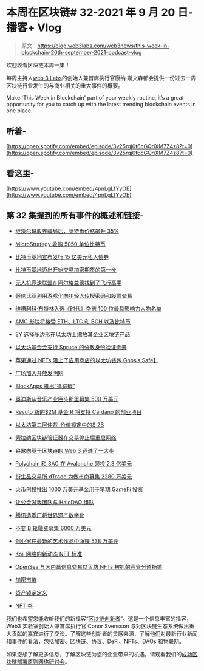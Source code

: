 # 本周在区块链# 32-2021 年 9 月 20 日-播客+ Vlog

> 原文：<https://blog.web3labs.com/web3news/this-week-in-blockchain-20th-september-2021-podcast-vlog>

欢迎收看区块链本周一集！

每周主持人[](https://twitter.com/conors10%E2%80%8B%E2%80%8B)[web 3 Labs](https://www.web3labs.com/)的创始人兼首席执行官康纳·斯文森都会提供一份过去一周区块链行业发生的与商业相关的重大事件的概要。

Make 'This Week in Blockchain' part of your weekly routine, it’s a great opportunity for you to catch up with the latest trending blockchain events in one place.

## 听着-

[https://open.spotify.com/embed/episode/3v25rgj0t6cGQriXM7Z4z8?t=0](https://open.spotify.com/embed/episode/3v25rgj0t6cGQriXM7Z4z8?t=0)

## 看这里-

[https://www.youtube.com/embed/4pnLgLfYyOE](https://www.youtube.com/embed/4pnLgLfYyOE)

## 第 32 集提到的所有事件的概述和链接-

*   [继沃尔玛收养骗局后，莱特币价格飙升 35%](https://cointelegraph.com/news/fake-news-litecoin-price-surges-35-following-walmart-adoption-hoax)

*   [MicroStrategy 收购 5050 单位比特币](https://www.coinspeaker.com/microstrategy-acquire-5050-bitcoin/)

*   [比特币基地宣布发行 15 亿美元私人债券](https://www.theblockcrypto.com/linked/117472/coinbase-announces-1-5-billion-private-debt-offering)

*   [比特币基地迈出开始交易加密期货的第一步](https://decrypt.co/81022/coinbase-files-application-trade-crypto-futures)

*   [无人机竞速联盟在阿尔格兰德找到了飞行高手](https://decrypt.co/80859/drone-racing-league-algorand)

*   [哥伦比亚利用游戏化向年轻人传授密码和股票交易](https://cointelegraph.com/news/colombia-uses-gamification-to-teach-youth-about-crypto-and-stock-trading)

*   [维塔利科·布特林入选《时代》杂志 100 位最具影响力人物名单](https://decrypt.co/81058/ethereum-crosses-3600-vitalik-buterin-makes-times-100-most-influential-people-list)

*   [AMC 影院将接受 ETH、LTC 和 BCH 以及比特币](https://coinjournal.net/news/amc-theatres-will-accept-eth-ltc-and-bch-alongside-bitcoin-ceo-says)

*   [EY 选择多边形在以太坊上缩放其企业区块链产品](https://cointelegraph.com/news/ey-selects-polygon-to-scale-its-enterprise-blockchain-products-on-ethereum)

*   [以太坊基金会支持 Spruce 的分散身份验证愿景](https://cointelegraph.com/news/ethereum-foundation-backs-spruce-s-vision-for-decentralized-identity-verification)

*   [苹果通过 NFTs 阻止了应用商店的以太坊钱包 Gnosis Safe】](https://decrypt.co/80941/apple-blocks-ethereum-wallet-gnosis-safe-app-store-nfts)

*   [广场加入开放发明网](https://www.theblockcrypto.com/linked/117686/square-joins-patent-non-aggression-pact-through-open-invention-network)

*   [BlockApps 推出“追踪碳”](https://www.supplychainbrain.com/articles/33752-blockapps-launches-tracecarbon-a-net-zero-blockchain-network-for-emissions-compliance)

*   [奥迪斯从音乐产业巨头那里募集 500 万美元](https://www.theblockcrypto.com/linked/117946/blockchain-based-music-platform-audius-raises-5-million-from-music-industry-giants)

*   [Revuto 新的$2M 基金 R 将支持 Cardano 的创业项目](https://www.coinspeaker.com/revuto-fund-r-cardano-projects/)

*   [以太坊第二层仲裁-价值锁定中的$ 2B](https://cryptobriefing.com/ethereum-layer-two-arbitrum-soars-2b-value-locked)

*   [索拉纳区块链验证器在交易停止后重启网络](https://www.theblockcrypto.com/linked/117711/solana-blockchain-validators-restart-network-after-transaction-stoppage)

*   [谷歌向基于区块链的 Web 3 迈进了一大步](https://www.forbes.com/sites/michaeldelcastillo/2021/09/14/google-takes-giant-step-to-powering-web-3-with-dapper-labs-nft-deal/)

*   [Polychain 和 3AC 在 Avalanche 领投 2.3 亿美元](https://www.theblockcrypto.com/post/117895/polychain-three-arrows-capital-lead-230-million-avalanche)

*   [衍生品交易所 dTrade 为做市商募集 2280 万美元](https://cointelegraph.com/news/derivatives-exchange-dtrade-raises-22-8m-for-market-makers)

*   [火币创投推出 1000 万美元基金用于早期 GameFi 投资](https://cointelegraph.com/news/huobi-ventures-launches-10m-fund-for-early-stage-gamefi-investment)

*   [让公会游戏团队与 HaloDAO 组队](https://www.coindesk.com/business/2021/09/15/yield-guild-games-taps-halodao-to-help-gamers-put-earnings-in-defi/)

*   [腾讯造币厂将世界遗产数字化](https://www.theblockcrypto.com/post/117245/tencent-nft-mogao-caves-crypto)

*   [不变 B 轮融资募集 6000 万美元](https://www.theblockcrypto.com/linked/117620/nft-scaling-startup-immutable-raises-60-million-in-series-b-funding)

*   [创业家在最新的艺术作品中净赚 538 万美元](https://www.theblockcrypto.com/post/117605/art-blocks-hit-generative-artist-5-38-million)

*   [Koii 网络的新动态 NFT 标准](https://cointelegraph.com/news/nft-potential-takes-quantum-leap-with-koii-network-s-new-dynamic-nft-standard)

*   [OpenSea 与因内幕信息交易以太坊 NFTs 被抓的高管分道扬镳](https://decrypt.co/81096/opensea-parts-ways-executive-caught-trading-ethereum-nft-insider-info)

*   [加密市值](https://coinmarketcap.com/charts/)

*   [资产锁定定义](https://defipulse.com/)

*   [NFT 卷](https://nonfungible.com/market/history)

我们也希望您能收听我们的新播客“[区块链创新者](https://podcast.web3labs.com/)”。这是一个信息丰富的播客，Web3 实验室创始人兼首席执行官 Conor Svensson 与对区块链生态系统做出重大贡献的嘉宾进行了交谈。了解这些创新者的灵感来源，了解他们对最新行业新闻和事件的看法，包括加密、区块链、协议、DeFi、NFTs、DAOs 和物联网。

如果您想了解更多信息，了解区块链为您的企业带来的机遇，请观看我们的[成功区块链部署原则网络研讨会](https://www.web3labs.com/principles-webinar)。